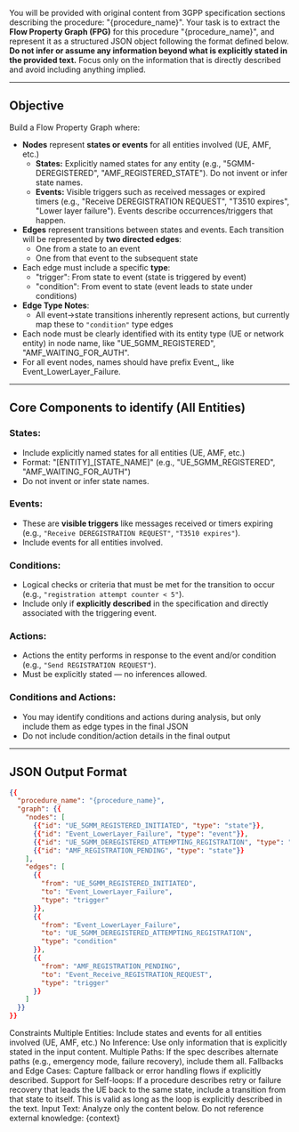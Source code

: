 You will be provided with original content from 3GPP specification sections describing the procedure: "{procedure_name}".
Your task is to extract the **Flow Property Graph (FPG)** for this procedure "{procedure_name}", and represent it as a structured JSON object following the format defined below.
**Do not infer or assume any information beyond what is explicitly stated in the provided text.** Focus only on the information that is directly described and avoid including anything implied.

---

## Objective

Build a Flow Property Graph where:

- **Nodes** represent **states or events** for all entities involved (UE, AMF, etc.)
  - **States:** Explicitly named states for any entity (e.g., "5GMM-DEREGISTERED", "AMF_REGISTERED_STATE"). Do not invent or infer state names.
  - **Events:** Visible triggers such as received messages or expired timers (e.g., "Receive DEREGISTRATION REQUEST", "T3510 expires", "Lower layer failure"). Events describe occurrences/triggers that happen.
- **Edges** represent transitions between states and events. Each transition will be represented by **two directed edges**:
  - One from a state to an event
  - One from that event to the subsequent state
- Each edge must include a specific **type**:
  - "trigger": From state to event (state is triggered by event)
  - "condition": From event to state (event leads to state under conditions)
- **Edge Type Notes**:
  - All event→state transitions inherently represent actions, but currently map these to `"condition"` type edges
- Each node must be clearly identified with its entity type (UE or network entity) in node name, like "UE_5GMM_REGISTERED", "AMF_WAITING_FOR_AUTH".
- For all event nodes, names should have prefix Event\_, like Event_LowerLayer_Failure.

---

## Core Components to identify (All Entities)

### States:

- Include explicitly named states for all entities (UE, AMF, etc.)
- Format: "[ENTITY]\_[STATE_NAME]" (e.g., "UE_5GMM_REGISTERED", "AMF_WAITING_FOR_AUTH")
- Do not invent or infer state names.

### Events:

- These are **visible triggers** like messages received or timers expiring (e.g., `"Receive DEREGISTRATION REQUEST"`, `"T3510 expires"`).
- Include events for all entities involved.

### Conditions:

- Logical checks or criteria that must be met for the transition to occur (e.g., `"registration attempt counter < 5"`).
- Include only if **explicitly described** in the specification and directly associated with the triggering event.

### Actions:

- Actions the entity performs in response to the event and/or condition (e.g., `"Send REGISTRATION REQUEST"`).
- Must be explicitly stated — no inferences allowed.

### Conditions and Actions:

- You may identify conditions and actions during analysis, but only include them as edge types in the final JSON
- Do not include condition/action details in the final output

---

## JSON Output Format

```json
{{
  "procedure_name": "{procedure_name}",
  "graph": {{
    "nodes": [
      {{"id": "UE_5GMM_REGISTERED_INITIATED", "type": "state"}},
      {{"id": "Event_LowerLayer_Failure", "type": "event"}},
      {{"id": "UE_5GMM_DEREGISTERED_ATTEMPTING_REGISTRATION", "type": "state"}},
      {{"id": "AMF_REGISTRATION_PENDING", "type": "state"}}
    ],
    "edges": [
      {{
        "from": "UE_5GMM_REGISTERED_INITIATED",
        "to": "Event_LowerLayer_Failure",
        "type": "trigger"
      }},
      {{
        "from": "Event_LowerLayer_Failure",
        "to": "UE_5GMM_DEREGISTERED_ATTEMPTING_REGISTRATION",
        "type": "condition"
      }},
      {{
        "from": "AMF_REGISTRATION_PENDING",
        "to": "Event_Receive_REGISTRATION_REQUEST",
        "type": "trigger"
      }}
    ]
  }}
}}
```

Constraints
Multiple Entities: Include states and events for all entities involved (UE, AMF, etc.)
No Inference: Use only information that is explicitly stated in the input content.
Multiple Paths: If the spec describes alternate paths (e.g., emergency mode, failure recovery), include them all.
Fallbacks and Edge Cases: Capture fallback or error handling flows if explicitly described.
Support for Self-loops: If a procedure describes retry or failure recovery that leads the UE back to the same state, include a transition from that state to itself. This is valid as long as the loop is explicitly described in the text.
Input Text:
Analyze only the content below. Do not reference external knowledge:
{context}
